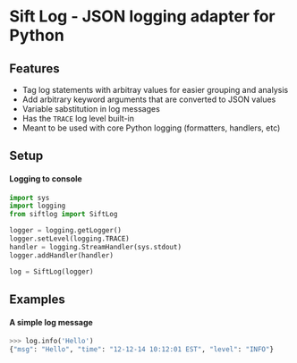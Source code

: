 Sift Log - JSON logging adapter for Python
===============

## Features
* Tag log statements with arbitray values for easier grouping and analysis
* Add arbitrary keyword arguments that are converted to JSON values
* Variable sabstitution in log messages
* Has the `TRACE` log level built-in
* Meant to be used with core Python logging (formatters, handlers, etc)
 
## Setup

#### Logging to console
```python
import sys
import logging
from siftlog import SiftLog

logger = logging.getLogger()
logger.setLevel(logging.TRACE)
handler = logging.StreamHandler(sys.stdout)
logger.addHandler(handler)

log = SiftLog(logger)
```

## Examples

#### A simple log message


```python
>>> log.info('Hello')
{"msg": "Hello", "time": "12-12-14 10:12:01 EST", "level": "INFO"}
```


